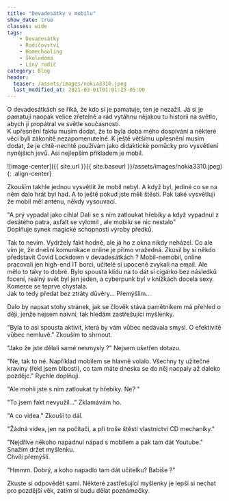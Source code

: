 ```yaml
---
title: "Devadesátky v mobilu"
show_date: true
classes: wide
tags:
    - Devadesátky
    - Rodičovství
    - Homechooling
    - Školadoma
    - Líný rodič 
category: Blog
header:
  teaser: /assets/images/nokia3310.jpeg
  last_modified_at: 2021-03-01T01:01:25-05:00
---
```


O devadesátkách se říká, že kdo si je pamatuje, ten je nezažil. 
Já si je pamatuji naopak velice zřetelně a rád vytáhnu nějakou tu historii na světlo, abych ji propátral ve světle současnosti.  
K upřesnění faktu musím dodat, že to byla doba mého dospívání a některé věci byli zákonitě nezapomenutelné.
K ještě většímu upřesnění musím dodat, že je chtě-nechtě používám jako didaktické pomůcky pro vysvětlení nynějších jevů.
Asi nejlepším příkladem je mobil.

![image-center]({{ site.url }}{{ site.baseurl }}/assets/images/nokia3310.jpeg){: .align-center}

Zkouším takhle jednou vysvětlit že mobil nebyl. A když byl, jediné co se na něm dalo hrát byl had. A to ještě pokud jste měli štěstí.
Pak také vysvětluji že mobil měl anténu, někdy vysouvací. 

"A prý vypadal jako cihla! Dali se s ním zatloukat hřebíky a když vypadnul z desátého patra, asfalt se vylomil , ale mobilu se nic nestalo"    
Doplňuje synek magické schopnosti výroby předků.  

Tak to nevím. Vydržely fakt hodně, ale já ho z okna nikdy neházel. Co ale vím je, že dnešní komunikace online je přímo vražedná.
Zkusil by si někdo představit Covid Lockdown v devadesátkách ? Mobil-nemobil, online pracovali jen high-end IT borci, učitelé si upoceně zvykali na email.
Ale mělo to taky to dobré. Bylo spousta klidu na to dát si cigárko bez následků focení, reálný svět byl jen jeden, a cyberpunk byl v knížkách docela sexy. Komerce se teprve chystala.   
Jak to tedy předat bez ztráty důvěry... Přemýšlím...   

Dalo by napsat stohy stránek, jak se člověk stává pamětníkem má přehled o ději, jenže nejsem naivní, tak hledám zastřešující myšlenky.

"Byla to asi spousta aktivit, která by vám vůbec nedávala smysl. O efektivitě vůbec nemluvě." Zkouším to shrnout.

"Jako že jste dělali samé nesmysly ?" Nejsem ušetřen dotazu.

"Ne, tak to né. Například mobilem se hlavně volalo. Všechny ty užitečné kraviny (řekl jsem blbosti), co tam máte dneska se do něj nacpaly až daleko pozdějc." Rychle doplňuji.

"Ale mohli jste s ním zatloukat ty hřebíky. Ne? " 

"To jsem fakt nevyužil..."  Zklamávám ho. 

"A co videa." Zkouší to dál.  

"Žádná videa, jen na počítači, a při troše štěstí vlastnictví CD mechaniky."

"Nejdříve někoho napadnul nápad s mobilem a pak tam dát Youtube." Snažím držet myšlenku.    
Chvíli přemýšlí. 

"Hmmm. Dobrý, a koho napadlo tam dát učitelku? Babiše ?"

Zkuste si odpovědět sami. Některé zastřešující myšlenky je lepší si nechat pro pozdější věk, zatím si budu dělat poznámečky.